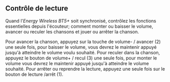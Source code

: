 ## Contrôle de lecture

Quand l'*Energy Wireless BT5+* soit synchronisé, contrôlez les fonctions essentielles depuis l'écouteur; comment monter ou baisser le volume, avancer ou reculer les chansons et jouer ou arrêter la chanson.

Pour avancer la chanson, appuyez sur la touche de volume- / avancer (2) une seule fois, pour baisser le volume, vous devrez le maintenir appuyé jusqu'à atteindre le volume voulu souhaité. 
Pour reculer dans la chanson, appuyez le bouton de volume+ / recul (3) une seule fois, pour monter le volume vous devrez le maintenir appuyé jusqu'à atteindre le volume souhaité. 
Pour arrêter ou reprendre la lecture, appuyez une seule fois sur le bouton de lecture /arrêt (1).
